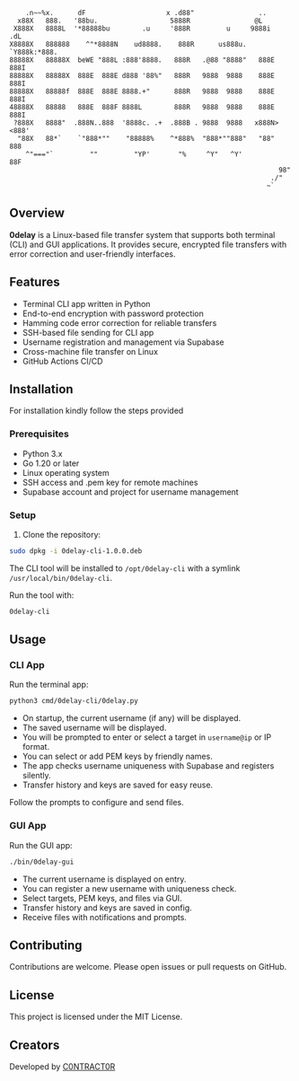 ```text
    .n~~%x.      dF                    x .d88"                ..         
  x88X   888.   '88bu.                  5888R                @L          
 X888X   8888L  '*88888bu        .u     '888R         u     9888i   .dL  
X8888X   888888    ^"*8888N    ud8888.    888R      us888u.  `Y888k:*888. 
88888X   88888X  beWE "888L :888'8888.   888R   .@88 "8888"   888E  888I 
88888X   88888X  888E  888E d888 '88%"   888R   9888  9888    888E  888I 
88888X   88888f  888E  888E 8888.+"      888R   9888  9888    888E  888I 
48888X   88888   888E  888F 8888L        888R   9888  9888    888E  888I 
 ?888X   8888"  .888N..888  '8888c. .+  .888B . 9888  9888   x888N><888' 
  "88X   88*`    `"888*""    "88888%    ^*888%  "888*""888"   "88"  888  
    ^"==="`         ""         "YP'       "%     ^Y"   ^Y'          88F  
                                                                   98"   
                                                                 ./"     
                                                                ~`       
```

## Overview

**0delay** is a Linux-based file transfer system that supports both terminal (CLI) and GUI applications. It provides secure, encrypted file transfers with error correction and user-friendly interfaces.

## Features

- Terminal CLI app written in Python
- End-to-end encryption with password protection
- Hamming code error correction for reliable transfers
- SSH-based file sending for CLI app
- Username registration and management via Supabase
- Cross-machine file transfer on Linux
- GitHub Actions CI/CD

## Installation
For installation kindly follow the steps provided

### Prerequisites

- Python 3.x
- Go 1.20 or later
- Linux operating system
- SSH access and .pem key for remote machines
- Supabase account and project for username management

### Setup

1. Clone the repository:

```bash
sudo dpkg -i 0delay-cli-1.0.0.deb
```

The CLI tool will be installed to `/opt/0delay-cli` with a symlink `/usr/local/bin/0delay-cli`.

Run the tool with:

```bash
0delay-cli
```

## Usage

### CLI App

Run the terminal app:

```bash
python3 cmd/0delay-cli/0delay.py
```

- On startup, the current username (if any) will be displayed.
- The saved username will be displayed.
- You will be prompted to enter or select a target in `username@ip` or IP format.
- You can select or add PEM keys by friendly names.
- The app checks username uniqueness with Supabase and registers silently.
- Transfer history and keys are saved for easy reuse.

Follow the prompts to configure and send files.

### GUI App

Run the GUI app:

```bash
./bin/0delay-gui
```

- The current username is displayed on entry.
- You can register a new username with uniqueness check.
- Select targets, PEM keys, and files via GUI.
- Transfer history and keys are saved in config.
- Receive files with notifications and prompts.



## Contributing

Contributions are welcome. Please open issues or pull requests on GitHub.

## License

This project is licensed under the MIT License.

## Creators
 Developed by [C0NTRACT0R](https://github.com/Contractor-x/)
